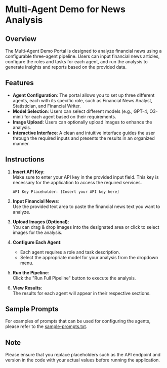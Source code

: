 # Multi-Agent Demo for News Analysis  
   
## Overview  
The Multi-Agent Demo Portal is designed to analyze financial news using a configurable three-agent pipeline. Users can input financial news articles, configure the roles and tasks for each agent, and run the analysis to generate insights and reports based on the provided data.  
   
## Features  
- **Agent Configuration**: The portal allows you to set up three different agents, each with its specific role, such as Financial News Analyst, Statistician, and Financial Writer.  
- **Model Selection**: Users can select different models (e.g., GPT-4, O3-mini) for each agent based on their requirements.  
- **Image Upload**: Users can optionally upload images to enhance the analysis.  
- **Interactive Interface**: A clean and intuitive interface guides the user through the required inputs and presents the results in an organized manner.  
   
## Instructions  
   
1. **Insert API Key**:   
   Make sure to enter your API key in the provided input field. This key is necessary for the application to access the required services.   
  
   ```  
   API Key Placeholder: [Insert your API key here]  
   ```  
   
2. **Input Financial News**:   
   Use the provided text area to paste the financial news text you want to analyze.  
   
3. **Upload Images (Optional)**:   
   You can drag & drop images into the designated area or click to select images for the analysis.  
   
4. **Configure Each Agent**:   
   - Each agent requires a role and task description.   
   - Select the appropriate model for your analysis from the dropdown menu.  
   
5. **Run the Pipeline**:   
   Click the "Run Full Pipeline" button to execute the analysis.  
   
6. **View Results**:   
   The results for each agent will appear in their respective sections.  
   
## Sample Prompts  
For examples of prompts that can be used for configuring the agents, please refer to the [sample-prompts.txt](sample-prompts.txt).  
   
## Note  
Please ensure that you replace placeholders such as the API endpoint and version in the code with your actual values before running the application.  

